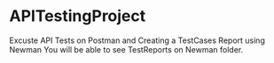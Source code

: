 # APITestingProject
Excuste API Tests on Postman and Creating a TestCases Report using Newman
You will be able to see TestReports on Newman folder.
